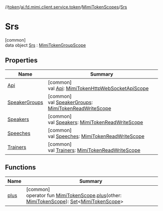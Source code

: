 //[token](../../../../index.md)/[ai.fd.mimi.client.service.token](../../index.md)/[MimiTokenScopes](../index.md)/[Srs](index.md)

# Srs

[common]\
data object [Srs](index.md) : [MimiTokenGroupScope](../../-mimi-token-group-scope/index.md)

## Properties

| Name | Summary |
|---|---|
| [Api](-api.md) | [common]<br>val [Api](-api.md): [MimiTokenHttpWebSocketApiScope](../../-mimi-token-http-web-socket-api-scope/index.md) |
| [SpeakerGroups](-speaker-groups.md) | [common]<br>val [SpeakerGroups](-speaker-groups.md): [MimiTokenReadWriteScope](../../-mimi-token-read-write-scope/index.md) |
| [Speakers](-speakers.md) | [common]<br>val [Speakers](-speakers.md): [MimiTokenReadWriteScope](../../-mimi-token-read-write-scope/index.md) |
| [Speeches](-speeches.md) | [common]<br>val [Speeches](-speeches.md): [MimiTokenReadWriteScope](../../-mimi-token-read-write-scope/index.md) |
| [Trainers](-trainers.md) | [common]<br>val [Trainers](-trainers.md): [MimiTokenReadWriteScope](../../-mimi-token-read-write-scope/index.md) |

## Functions

| Name | Summary |
|---|---|
| [plus](../../plus.md) | [common]<br>operator fun [MimiTokenScope](../../-mimi-token-scope/index.md).[plus](../../plus.md)(other: [MimiTokenScope](../../-mimi-token-scope/index.md)): [Set](https://kotlinlang.org/api/core/kotlin-stdlib/kotlin.collections/-set/index.html)&lt;[MimiTokenScope](../../-mimi-token-scope/index.md)&gt; |
